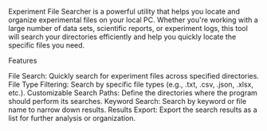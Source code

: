 
Experiment File Searcher is a powerful utility that helps you locate and organize experimental files on your local PC. Whether you're working with a large number of data sets, scientific reports, or experiment logs, this tool will search your directories efficiently and help you quickly locate the specific files you need.

Features

File Search: Quickly search for experiment files across specified directories.
File Type Filtering: Search by specific file types (e.g., .txt, .csv, .json, .xlsx, etc.).
Customizable Search Paths: Define the directories where the program should perform its searches.
Keyword Search: Search by keyword or file name to narrow down results.
Results Export: Export the search results as a list for further analysis or organization.
